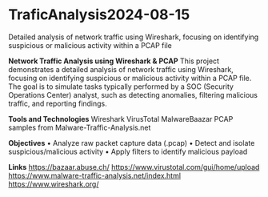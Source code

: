 # TraficAnalysis2024-08-15
Detailed analysis of network traffic using Wireshark, focusing on identifying suspicious or malicious activity within a PCAP file

**Network Traffic Analysis using Wireshark & PCAP**
This project demonstrates a detailed analysis of network traffic using Wireshark, focusing on identifying suspicious or malicious activity within a PCAP file. The goal is to simulate tasks typically performed by a SOC (Security Operations Center) analyst, such as detecting anomalies, filtering malicious traffic, and reporting findings.

**Tools and Technologies**
Wireshark
VirusTotal
MalwareBaazar
PCAP samples from Malware-Traffic-Analysis.net

**Objectives**
•	Analyze raw packet capture data (.pcap)
•	Detect and isolate suspicious/malicious activity
•	Apply filters to identify malicious payload

**Links**
https://bazaar.abuse.ch/
https://www.virustotal.com/gui/home/upload
https://www.malware-traffic-analysis.net/index.html
https://www.wireshark.org/


